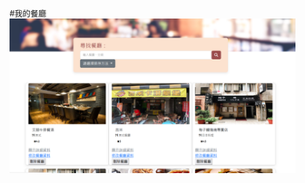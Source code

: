#我的餐廳
![image](https://github.com/keoo156/restaurant-node-practice/blob/master/%E8%9E%A2%E5%B9%95%E6%93%B7%E5%8F%96%E7%95%AB%E9%9D%A2%202023-04-14%20134534.png)
